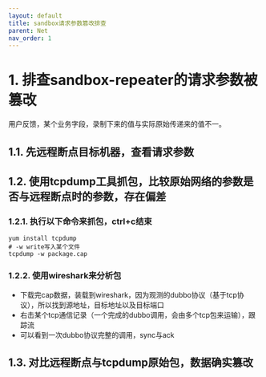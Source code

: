 ```yaml
---
layout: default
title: sandbox请求参数篡改排查
parent: Net
nav_order: 1
---
```


# 1. 排查sandbox-repeater的请求参数被篡改

用户反馈，某个业务字段，录制下来的值与实际原始传递来的值不一。

## 1.1. 先远程断点目标机器，查看请求参数

## 1.2. 使用tcpdump工具抓包，比较原始网络的参数是否与远程断点时的参数，存在偏差

### 1.2.1. 执行以下命令来抓包，ctrl+c结束

```shell
yum install tcpdump
# -w write写入某个文件 
tcpdump -w package.cap 
```

### 1.2.2. 使用wireshark来分析包

- 下载完cap数据，装载到wireshark，因为观测的dubbo协议（基于tcp协议），所以找到源地址，目标地址以及目标端口
- 右击某个tcp通信记录（一个完成的dubbo调用，会由多个tcp包来运输），跟踪流
- 可以看到一次dubbo协议完整的调用，sync与ack

## 1.3. 对比远程断点与tcpdump原始包，数据确实篡改